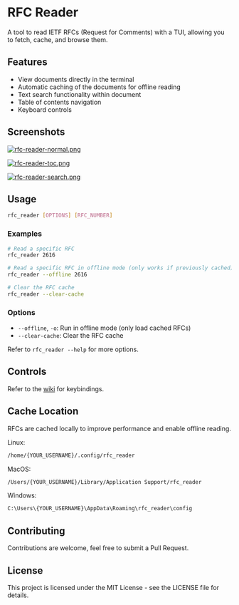 # RFC Reader

A tool to read IETF RFCs (Request for Comments) with a TUI, allowing you to fetch, cache, and browse them.

## Features

- View documents directly in the terminal
- Automatic caching of the documents for offline reading
- Text search functionality within document
- Table of contents navigation
- Keyboard controls

## Screenshots

[![rfc-reader-normal.png](https://i.postimg.cc/gJjvpMnQ/rfc-reader-normal.png)](https://postimg.cc/zbmLSFwF)

[![rfc-reader-toc.png](https://i.postimg.cc/GpcF73rc/rfc-reader-toc.png)](https://postimg.cc/Js2HtLGg)

[![rfc-reader-search.png](https://i.postimg.cc/6QYdDs5C/rfc-reader-search.png)](https://postimg.cc/v1xgVNnm)

## Usage

```bash
rfc_reader [OPTIONS] [RFC_NUMBER]
```

### Examples

```bash
# Read a specific RFC
rfc_reader 2616

# Read a specific RFC in offline mode (only works if previously cached)
rfc_reader --offline 2616

# Clear the RFC cache
rfc_reader --clear-cache
```

### Options

- `--offline`, `-o`: Run in offline mode (only load cached RFCs)
- `--clear-cache`: Clear the RFC cache

Refer to `rfc_reader --help` for more options.

## Controls

Refer to the [wiki](https://github.com/ozan2003/rfc_reader/wiki/Keybindings) for keybindings.

## Cache Location

RFCs are cached locally to improve performance and enable offline reading.

Linux:

```bash
/home/{YOUR_USERNAME}/.config/rfc_reader
```

MacOS:

```bash
/Users/{YOUR_USERNAME}/Library/Application Support/rfc_reader
```

Windows:

```bash
C:\Users\{YOUR_USERNAME}\AppData\Roaming\rfc_reader\config
```

## Contributing

Contributions are welcome, feel free to submit a Pull Request.

## License

This project is licensed under the MIT License - see the LICENSE file for details.
